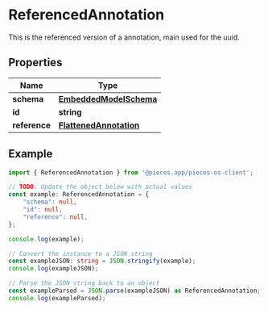
# ReferencedAnnotation

This is the referenced version of a annotation, main used for the uuid.

## Properties

Name | Type
------------ | -------------
**schema** | [**EmbeddedModelSchema**](EmbeddedModelSchema)
**id** | **string**
**reference** | [**FlattenedAnnotation**](FlattenedAnnotation)

## Example

```typescript
import { ReferencedAnnotation } from '@pieces.app/pieces-os-client';

// TODO: Update the object below with actual values
const example: ReferencedAnnotation = {
    "schema": null,
    "id": null,
    "reference": null,
};

console.log(example);

// Convert the instance to a JSON string
const exampleJSON: string = JSON.stringify(example);
console.log(exampleJSON);

// Parse the JSON string back to an object
const exampleParsed = JSON.parse(exampleJSON) as ReferencedAnnotation;
console.log(exampleParsed);
```


